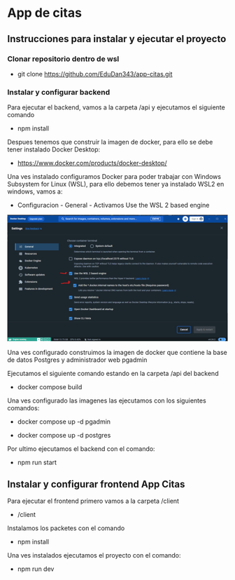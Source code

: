# App de citas

## Instrucciones para instalar y ejecutar el proyecto

### Clonar repositorio dentro de wsl
- git clone https://github.com/EduDan343/app-citas.git

### Instalar y configurar backend

Para ejecutar el backend, vamos a la carpeta /api y ejecutamos el siguiente comando
- npm install

Despues tenemos que construir la imagen de docker, para ello se debe tener instalado Docker Desktop:
- https://www.docker.com/products/docker-desktop/

Una ves instalado configuramos Docker para poder trabajar con Windows Subsystem for Linux (WSL), para ello debemos tener ya instalado WSL2 en windows, vamos a:
- Configuracion - General - Activamos Use the WSL 2 based engine

![Esta es una imagen de ejemplo](/public/configuracion_docker.png)

Una ves configurado construimos la imagen de docker que contiene la base de datos Postgres y administrador web pgadmin

Ejecutamos el siguiente comando estando en la carpeta /api del backend
- docker compose build

Una ves configurado las imagenes las ejecutamos con los siguientes comandos:

- docker compose up -d pgadmin


- docker compose up -d postgres

Por ultimo ejecutamos el backend con el comando:
- npm run start

## Instalar y configurar frontend App Citas

Para ejecutar el frontend primero vamos a la carpeta /client
- /client

Instalamos los packetes con el comando
- npm install

Una ves instalados ejecutamos el proyecto con el comando: 
- npm run dev

